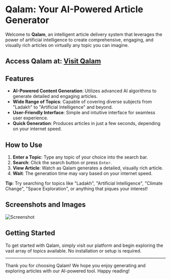 # Qalam: Your AI-Powered Article Generator

Welcome to **Qalam**, an intelligent article delivery system that leverages the power of artificial intelligence to create comprehensive, engaging, and visually rich articles on virtually any topic you can imagine.

## Access Qalam at: [Visit Qalam](https://minor-project-ebon.vercel.app/)

## Features

- **AI-Powered Content Generation**: Utilizes advanced AI algorithms to generate detailed and engaging articles.
- **Wide Range of Topics**: Capable of covering diverse subjects from "Ladakh" to "Artificial Intelligence" and beyond.
- **User-Friendly Interface**: Simple and intuitive interface for seamless user experience.
- **Quick Generation**: Produces articles in just a few seconds, depending on your internet speed.

## How to Use

1. **Enter a Topic**: Type any topic of your choice into the search bar.
2. **Search**: Click the search button or press `Enter`.
3. **View Article**: Watch as Qalam generates a detailed, visually rich article.
4. **Wait**: The generation time may vary based on your internet speed.

**Tip**: Try searching for topics like "Ladakh", "Artificial Intelligence", "Climate Change", "Space Exploration", or anything that piques your interest!

## Screenshots and Images
![Screenshot](./Screenshot(69).png)

## Getting Started

To get started with Qalam, simply visit our platform and begin exploring the vast array of topics available. No installation or setup is required.

---

Thank you for choosing Qalam! We hope you enjoy generating and exploring articles with our AI-powered tool. Happy reading!
